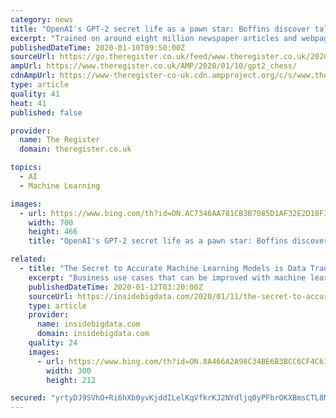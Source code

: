 ```yaml
---
category: news
title: "OpenAI's GPT-2 secret life as a pawn star: Boffins discover talkative machine-learning model can play chess"
excerpt: "Trained on around eight million newspaper articles and webpages scraped from Reddit links, GPT-2’s forte lies in learning common patterns in language so that it can ... But there are some tantalizing signs that the machine isn’t just regurgitating what it has seen before. “It responds dynamically, if you start with a different opening ..."
publishedDateTime: 2020-01-10T09:50:00Z
sourceUrl: https://go.theregister.co.uk/feed/www.theregister.co.uk/2020/01/10/gpt2_chess/
ampUrl: https://www.theregister.co.uk/AMP/2020/01/10/gpt2_chess/
cdnAmpUrl: https://www-theregister-co-uk.cdn.ampproject.org/c/s/www.theregister.co.uk/AMP/2020/01/10/gpt2_chess/
type: article
quality: 41
heat: 41
published: false

provider:
  name: The Register
  domain: theregister.co.uk

topics:
  - AI
  - Machine Learning

images:
  - url: https://www.bing.com/th?id=ON.AC7346AA781CB3B7085D1AF32E2D18F3
    width: 700
    height: 466
    title: "OpenAI's GPT-2 secret life as a pawn star: Boffins discover talkative machine-learning model can play chess"

related:
  - title: "The Secret to Accurate Machine Learning Models is Data Transformation"
    excerpt: "Business use cases that can be improved with machine learning Both machine learning and artificial intelligence have distinct and practical applications for your business that go beyond driverless cars. Machine learning allows your business to process and more importantly understand data faster, allowing you to run more effective marketing ..."
    publishedDateTime: 2020-01-12T03:20:00Z
    sourceUrl: https://insidebigdata.com/2020/01/11/the-secret-to-accurate-machine-learning-models-is-data-transformation/
    type: article
    provider:
      name: insidebigdata.com
      domain: insidebigdata.com
    quality: 24
    images:
      - url: https://www.bing.com/th?id=ON.8A466A2A98C34BE6B3BCC6CF4C61A8F8
        width: 300
        height: 212

secured: "yrtyDJ9SVhO+Ri6hXb0yvKjddILelKqVfkrKJ2NYdljq0yPFbrOKXBmsCTL8Mha05HAak60VAaH2LElQPsRRKdk1XKf8ysg4sgIXBBzf7IFlDAu5hWWPVAc1CCfhkCw7U8UY4BymjkVkCQc+nRQWZ+ErA56xKfbVDg1zO+FpzKJlSMeSeOUsyWtCKghK5yMQgZ73hCPAr0pf8TqIxMIGNaA2+RVbRPIsZvbUgL75gSWCSQ0E7OI3nUtMknIZuJ306CmjIOzBtXZ6r2NB2A12LQ==;9VtjuxNguXlXhJJjJCWIsQ=="
---
```


